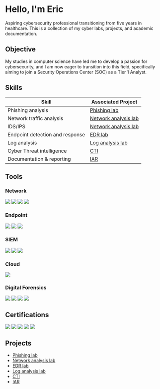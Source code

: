 # Hello, I'm Eric

Aspiring cybersecurity professional transitioning from five years in healthcare. This is a collection of my cyber labs, projects, and academic documentation.

## Objective


My studies in computer science have led me to develop a passion for cybersecurity, and I am now eager to transition into this field, specifically aiming to join a Security Operations Center (SOC) as a Tier 1 Analyst.

## Skills

| Skill                                         | Associated Project         |
|-----------------------------------------------|----------------------------|
| Phishing analysis          |<a href="https://github.com/estraughn/Phishing-lab">Phishing lab</a> |
| Network traffic analysis |<a href="https://github.com/estraughn/Network-analysis-lab">Network analysis lab</a> |
| IDS/IPS         |<a href="https://github.com/estraughn/Network-analysis-lab">Network analysis lab</a> |
| Endpoint detection and response      |<a href="https://github.com/estraughn/EDR-lab">EDR lab</a> |
| Log analysis                  |<a href="https://github.com/estraughn/Log-analysis-lab">Log analysis lab</a> |
| Cyber Threat intelligence   |<a href="https://github.com/estraughn/Threat-Intel">CTI</a> | 
| Documentation & reporting|<a href="https://github.com/estraughn/Documentation-reporting">IAR</a> |   

## Tools


### Network
<div>
    <img src="https://img.shields.io/badge/-Wireshark-1679A7?&style=for-the-badge&logo=Wireshark&logoColor=white" />
    <img src="https://img.shields.io/badge/-Suricata-EF3B2D?&style=for-the-badge&logo=Suricata&logoColor=white" />
    <img src="https://img.shields.io/badge/-Snort-FF4C4C?&style=for-the-badge&logo=Snort&logoColor=white" />
    <img src="https://img.shields.io/badge/-Nmap-000000?&style=for-the-badge&logo=Nmap&logoColor=white" />

</div>

### Endpoint
<div>
    <img src="https://img.shields.io/badge/-Microsoft_Defender_for_Endpoint-00A4EF?&style=for-the-badge&logo=Microsoft&logoColor=white" />
    <img src="https://img.shields.io/badge/-Qualys_EDR-D62C1F?&style=for-the-badge&logo=Qualys&logoColor=white" />
    <img src="https://img.shields.io/badge/-Nessus-00A9E0?&style=for-the-badge&logo=Tenable&logoColor=white" />


</div>

### SIEM
<div>
    <img src="https://img.shields.io/badge/-Microsoft_Sentinel-0078D4?&style=for-the-badge&logo=Microsoft&logoColor=white" />
    <img src="https://img.shields.io/badge/-Splunk-000000?&style=for-the-badge&logo=Splunk&logoColor=white" />
    <img src="https://img.shields.io/badge/-Security_Onion-3C9A67?&style=for-the-badge&logo=SecurityOnion&logoColor=white" />

</div>

### Cloud
<div>
    <img src="https://img.shields.io/badge/-Amazon_AWS-232F3E?&style=for-the-badge&logo=AmazonAWS&logoColor=white" />
    
</div>

### Digital Forensics
<div>
    <img src="https://img.shields.io/badge/-Autopsy-FF6F00?&style=for-the-badge&logo=Autopsy&logoColor=white" />
    <img src="https://img.shields.io/badge/-Volatility-1F3B6E?&style=for-the-badge&logo=Volatility&logoColor=white" />
    <img src="https://img.shields.io/badge/-FTK_Imager-0055B8?&style=for-the-badge&logo=AccessData&logoColor=white" />
    <img src="https://img.shields.io/badge/-Active@_Disk_Editor-00A4B0?&style=for-the-badge&logo=ActiveDisk&logoColor=white" />

</div>
 
## Certifications
<div>
<img src="https://img.shields.io/badge/-Security%2B-FF0000?&style=for-the-badge&logo=CompTIA&logoColor=white" />
<img src="https://img.shields.io/badge/-AWS_Certified_Cloud_Practitioner-FF9900?&style=for-the-badge&logo=AmazonAWS&logoColor=white" />
<img src="https://img.shields.io/badge/-Google_Cybersecurity_Certification-4285F4?&style=for-the-badge&logo=Google&logoColor=white" />
<img src="https://img.shields.io/badge/-INFOSEC_Computer_Forensics_Specialization-5C6BC0?&style=for-the-badge&logo=ForensicScience&logoColor=white" />
<img src="https://img.shields.io/badge/-TCM_Security_Practical_SOC_Analyst_Associate-5A67D8?&style=for-the-badge&logo=TCMSecurity&logoColor=white" />

</div>

## Projects
- <a href="https://github.com/estraughn/Phishing-lab">Phishing lab</a>
- <a href="https://github.com/estraughn/Network-analysis-lab">Network analysis lab</a>
- <a href="https://github.com/estraughn/EDR-lab">EDR lab</a>
- <a href="https://github.com/estraughn/Log-analysis-lab">Log analysis lab</a>
- <a href="https://github.com/estraughn/Threat-Intel">CTI</a>
- <a href="https://github.com/estraughn/Documentation-reporting">IAR</a>
